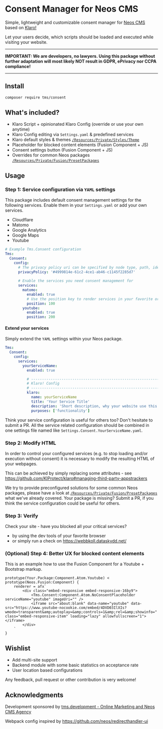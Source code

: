 # Consent Manager for Neos CMS

Simple, lightweight and customizable consent manager for [Neos CMS](https://www.neos.io/) based on [Klaro!](https://github.com/KIProtect/klaro)

Let your users decide, which scripts should be loaded and executed while visiting your website.

---

**IMPORTANT: We are developers, no lawyers. Using this package without further adaptation will most likely NOT result in GDPR, ePrivacy nor CCPA compliance!**

---

## Install

```bash
composer require tms/consent
```

## What's included?

* Klaro Script + opinionated Klaro Config (override or use your own anytime)
* Klaro Config editing via `Settings.yaml` & predefined services
* Klaro default styles & themes [`/Resources/Private/Styles/Theme`](https://github.com/tmsdev/Tms.Consent/tree/master/Resources/Private/Styles/Theme)
* Placeholder for blocked content elements (Fusion Component + JS)
* Consent settings button (Fusion Component + JS)
* Overrides for common Neos packages [`/Resources/Private/Fusion/PresetPackages`](https://github.com/tmsdev/Tms.Consent/tree/master/Resources/Private/Fusion/PresetPackages)

## Usage

### Step 1: Service configuration via `YAML` settings

This package includes default consent management settings for the following services. Enable them in your `Settings.yaml` or add your own services.

* Cloudflare
* Matomo
* Google Analytics
* Google Maps
* Youtube

```yaml
# Example Tms.Consent configuration
Tms:
  Consent:
    config:
      # The privacy policy uri can be specified by node type, path, identifier or simply an absolute/relative link
      privacyPolicy: '#4999814e-61c2-4ce1-ab46-c1145f2285d7'
      
      # Enable the services you need consent management for
      services:
        matomo:
          enabled: true
          # Use the position key to render services in your favorite order
          position: 100
        youtube:
          enabled: true
          position: 200
```

#### Extend your services

Simply extend the `YAML` settings within your Neos package.

```yaml
Tms:
  Consent:
    config:
      services:
        yourServiceName:
          enabled: true

          # -----------------------------------------------------------------
          # Klaro! Config
          # -----------------------------------------------------------------
          klaro:
            name: yourServiceName
            title: 'Your Service Title'
            description: 'Short description, why your website use this service...'
            purposes: ['functionality']
```

Think your service configuration is useful for others too?
Don't hesitate to submit a PR. All the service related configuration should be combined in one settings
file named like `Settings.Consent.YourServiceName.yaml`.

### Step 2: Modify HTML

In order to control your configured services (e.g. to stop loading and/or execution without consent) it is necessary to
modify the resulting HTML of your webpages.

This can be achieved by simply replacing some attributes - see https://github.com/KIProtect/klaro#managing-third-party-appstrackers

We try to provide preconfigured solutions for some common Neos packages, please have a look at [`/Resources/Private/Fusion/PresetPackages`](https://github.com/tmsdev/Tms.Consent/tree/master/Resources/Private/Fusion/PresetPackages)
what we've already covered. Your package is missing? Submit a PR, if you think the service configuration could be useful for others.

### Step 3: Verify

Check your site - have you blocked all your critical services?

* by using the dev tools of your favorite browser
* or simply run a check on https://webbkoll.dataskydd.net/

### (Optional) Step 4: Better UX for blocked content elements

This is an example how to use the Fusion Component for a Youtube + Bootstrap markup.

```
prototype(Your.Package:Component.Atom.Youtube) < prototype(Neos.Fusion:Component) {
    renderer = afx`
        <div class="embed-responsive embed-responsive-16by9">
            <Tms.Consent:Component.Atom.NoConsentPlaceholder serviceName="youtube" imageUri="" />
            <iframe src="about:blank" data-name="youtube" data-src="https://www.youtube-nocookie.com/embed/4DVD03IlXIs?wmode=transparent&amp;autoplay=&amp;controls=1&amp;rel=&amp;showinfo=" class="embed-responsive-item" loading="lazy" allowfullscreen="1"></iframe>
        </div>
    `
}
```

## Wishlist

* Add multi-site support
* Backend module with some basic statistics on acceptance rate
* User location based configurations

Any feedback, pull request or other contribution is very welcome!

## Acknowledgments

Development sponsored by [tms.development - Online Marketing and Neos CMS Agency](https://www.tms-development.de/)

Webpack config inspired by https://github.com/neos/redirecthandler-ui
